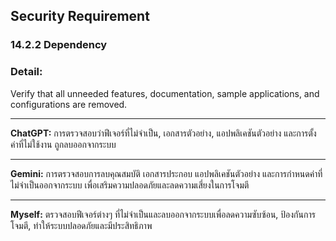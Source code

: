 ## Security Requirement

### 14.2.2 Dependency

### Detail:
Verify that all unneeded features, documentation, sample applications, and configurations are removed.

---

**ChatGPT:**
การตรวจสอบว่าฟีเจอร์ที่ไม่จำเป็น, เอกสารตัวอย่าง, แอปพลิเคชันตัวอย่าง และการตั้งค่าที่ไม่ใช้งาน ถูกลบออกจากระบบ

---

**Gemini:**
การตรวจสอบการลบคุณสมบัติ เอกสารประกอบ แอปพลิเคชันตัวอย่าง และการกำหนดค่าที่ไม่จำเป็นออกจากระบบ เพื่อเสริมความปลอดภัยและลดความเสี่ยงในการโจมตี

---

**Myself:**
ตรวจสอบฟีเจอร์ต่างๆ ที่ไม่จำเป็นและลบออกจากระบบเพื่อลดความซับซ้อน, ป้องกันการโจมตี, ทำให้ระบบปลอดภัยและมีประสิทธิภาพ
